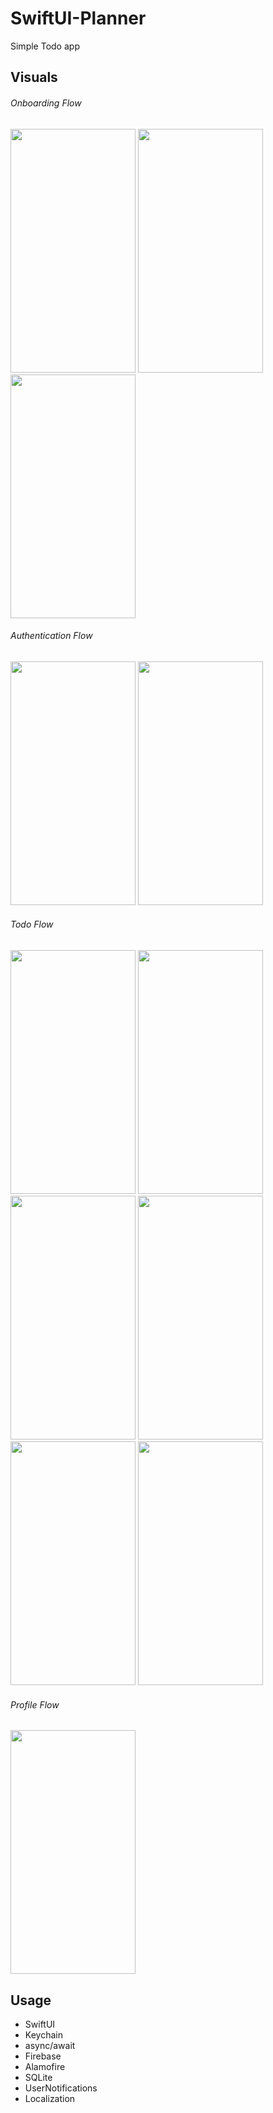 # SwiftUI-Planner

Simple Todo app

## Visuals

###### Onboarding Flow
<p float="left">
  <img src="https://user-images.githubusercontent.com/78361312/226471322-bbffd340-3a2b-44a0-8e94-56283c770c0c.png" width="200" height="390">
  <img src="https://user-images.githubusercontent.com/78361312/226471758-23e0c836-c03b-4a07-b62d-5c05e600501f.png" width="200" height="390">
  <img src="https://user-images.githubusercontent.com/78361312/226471985-79df79e0-31dd-49af-8534-e6a54212f608.png" width="200" height="390">
</p>

###### Authentication Flow
<p float="left">
  <img src="https://user-images.githubusercontent.com/78361312/226472262-6e37965a-0ee5-4ee1-bac9-6e8148826d98.png" width="200" height="390">
  <img src="https://user-images.githubusercontent.com/78361312/226472363-ab220195-9ff4-4a33-b16b-571030ecf476.png" width="200" height="390">
</p>


###### Todo Flow
<p float="left">
  <img src="https://user-images.githubusercontent.com/78361312/226472707-8d6412ff-4dd1-40c5-8b44-cd4785d3205d.png" width="200" height="390">
  <img src="https://user-images.githubusercontent.com/78361312/226472818-c5100127-70ff-4d15-bf01-0e5a60d54c6d.png" width="200" height="390">
  <img src="https://user-images.githubusercontent.com/78361312/226472930-eb762456-e54a-4795-98ed-8d43b52706d4.png" width="200" height="390">
  <img src="https://user-images.githubusercontent.com/78361312/226473367-1f0c33c9-6ce4-4ea2-bf72-a12cd2fe9458.png" width="200" height="390">
  <img src="https://user-images.githubusercontent.com/78361312/226473523-64bd9b92-85c0-4196-8f89-fe1a8f692e5b.png" width="200" height="390">
  <img src="https://user-images.githubusercontent.com/78361312/226473743-26382c73-97bf-40fe-a1c4-5053dbf231ae.png" width="200" height="390">
</p>

###### Profile Flow
<img src="https://user-images.githubusercontent.com/78361312/226474112-e40b1e08-732a-420a-9790-ee5774940b71.png" width="200" height="390">

## Usage
- SwiftUI
- Keychain
- async/await
- Firebase
- Alamofire
- SQLite
- UserNotifications
- Localization
